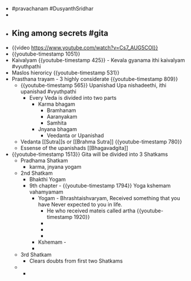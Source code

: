 - #pravachanam #DusyanthSridhar
-
- ## King among secrets #gita
- {{video https://www.youtube.com/watch?v=Cs7_AUG5COI}}
- {{youtube-timestamp 1051}}
- Kaivalyam {{youtube-timestamp 425}} - Kevala gyanama ithi kaivalyam #vyuthpathi
- Maslos hieroricy {{youtube-timestamp 531}}
- Prasthana trayam - 3 highly considerate {{youtube-timestamp 809}}
	- {{youtube-timestamp 565}} Upanishad Upa nishadeethi, ithi upanishad #vyuthpathi
		- Every Veda is divided into two parts
			- Karma bhagam
				- Bramhanam
				- Aaranyakam
				- Samhita
			- Jnyana bhagam
				- Veedanta or Upanishad
	- Vedanta [[Sutra]]s or [[Brahma Sutra]] {{youtube-timestamp 780}}
	- Essense of the upanishads [[Bhagavadgita]]
- {{youtube-timestamp 1513}} Gita will be divided into 3 Shatkams
	- Pradhama Shatkam
		- karma, jnyana yogam
	- 2nd Shatkam
		- Bhakthi Yogam
		- 9th chapter - {{youtube-timestamp 1794}} Yoga kshemam vahamyamam
			- Yogam - Bhrashtaishvaryam, Received something that you have Never expected to you in life.
				- He who received mateis called artha {{youtube-timestamp 1920}}
				-
				-
				-
			- Kshemam -
			-
	- 3rd Shatkam
		- Clears doubts from first two Shatkams
	-
		-